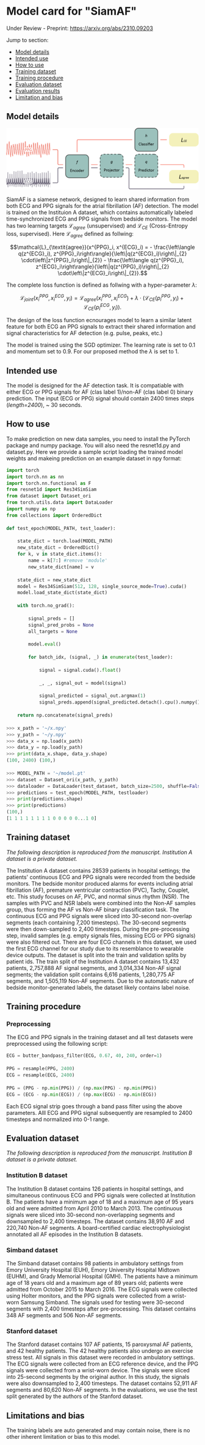 # Model card for "SiamAF"

Under Review - Preprint: https://arxiv.org/abs/2310.09203

Jump to section:

- [Model details](#model-details)
- [Intended use](#intended-use)
- [How to use](#how-to-use)
- [Training dataset](#training-dataset)
- [Training procedure](#training-procedure)
- [Evaluation dataset](#evaluation-dataset)
- [Evaluation results](#evaluation-results)
- [Limitation and bias](#limitations-and-bias)


## Model details

![alt text](https://github.com/chengstark/SiamAF/blob/870a1e763aa7f84ae76db0b57e79672fb6b5fadf/ppgecgjoinarch.png)

SiamAF is a siamese network, designed to learn shared information from both ECG and PPG signals for the  atrial fibrillation (AF) detection. The model is trained on the Instituion A dataset, which contains automatically labeled time-synchronized ECG and PPG signals from bedside monitors. The model has two learning targets $\mathcal{L}_ {\textit{agree}}$ (unsupervised) and $\mathcal{L}_ {CE}$ (Cross-Entropy loss, supervised). Here $\mathcal{L}_ {\textit{agree}}$ defined as follwing:

$$\mathcal{L}_{\textit{agree}}(x^{PPG}_i, x^{ECG}_i) =  - \frac{\left\langle q(z^{ECG}_i), z^{PPG}_i\right\rangle}{\left\|q(z^{ECG}_i)\right\|_{2} \cdot\left\|z^{PPG}_i\right\|_{2}} - \frac{\left\langle q(z^{PPG}_i), z^{ECG}_i\right\rangle}{\left\|q(z^{PPG}_i)\right\|_{2} \cdot\left\|z^{ECG}_i\right\|_{2}}.$$

The complete loss function is defined as follwing with a hyper-parameter $\lambda$:

$$\mathcal{L}_{\textit{joint}}(x^{PPG}_i, x^{ECG}_i, y_i) = \mathcal{L}_{\textit{agree}}(x^{PPG}_i, x^{ECG}_i)
            + \lambda \cdot (\mathcal{L}_{CE}(p^{PPG}_i, y_i)+\mathcal{L}_{CE} (p^{ECG}_i, y_i)).$$

The design of the loss function ecnourages model to learn a similar latent feature for both ECG an PPG signals to extract their shared information and signal characteristics for AF detection (e.g. pulse, peaks, etc.) 

The model is trained using the SGD optimizer. The learning rate is set to 0.1 and momentum set to 0.9. For our proposed method the $\lambda$ is set to 1.

## Intended use

The model is designed for the AF detection task. It is compatiable with either ECG or PPG signals for AF (clas label 1)/non-AF (clas label 0) binary prediction. The input (ECG or PPG) signal should contain 2400 times steps (_length=2400_), ~ 30 seconds.

## How to use

To make prediction on new data samples, you need to install the PyTorch package and numpy package. You will also need the resnet1d.py and dataset.py. Here we provide a sample script loading the trained model weights and makeing prediction on an example dataset in npy format:

```python
import torch
import torch.nn as nn
import torch.nn.functional as F 
from resnet1d import Res34SimSiam
from dataset import Dataset_ori
from torch.utils.data import DataLoader
import numpy as np
from collections import OrderedDict

def test_epoch(MODEL_PATH, test_loader):
    
    state_dict = torch.load(MODEL_PATH) 
    new_state_dict = OrderedDict()
    for k, v in state_dict.items():
        name = k[7:] #remove 'module'
        new_state_dict[name] = v

    state_dict = new_state_dict
    model = Res34SimSiam(512, 128, single_source_mode=True).cuda()
    model.load_state_dict(state_dict)

    with torch.no_grad():

        signal_preds = []
        signal_pred_probs = None
        all_targets = None
        
        model.eval()

        for batch_idx, (signal, _) in enumerate(test_loader):

            signal = signal.cuda().float()
            
            _, _, signal_out = model(signal)
            
            signal_predicted = signal_out.argmax(1)
            signal_preds.append(signal_predicted.detach().cpu().numpy())
            
    return np.concatenate(signal_preds)

>>> x_path = '~/x.npy'
>>> y_path = '~/y.npy'
>>> data_x = np.load(x_path)
>>> data_y = np.load(y_path)
>>> print(data_x.shape, data_y.shape)
(100, 2400) (100,)

>>> MODEL_PATH = '~/model.pt'
>>> dataset = Dataset_ori(x_path, y_path)
>>> dataloader = DataLoader(test_dataset, batch_size=2500, shuffle=False)
>>> predictions = test_epoch(MODEL_PATH, testloader)
>>> print(predictions.shape)
>>> print(predictions)
(100,)
[1 1 1 1 1 1 1 1 0 0 0 0 0...1 0]
```

## Training dataset

_The following description is reproduced from the manuscript. Institution A dataset is a private dataset._

The Institution A dataset contains 28539 patients in hospital settings; the patients' continuous ECG and PPG signals were recorded from the bedside monitors. The bedside monitor produced alarms for events including atrial fibrillation (AF), premature ventricular contraction (PVC), Tachy, Couplet, etc. This study focuses on AF, PVC, and normal sinus rhythm (NSR). The samples with PVC and NSR labels were combined into the Non-AF samples group, thus forming the AF vs Non-AF binary classification task. The continuous ECG and PPG signals were sliced into 30-second non-overlap segments (each containing 7,200 timesteps). The 30-second segments were then down-sampled to 2,400 timesteps. During the pre-processing step, invalid samples (e.g. empty signals files, missing ECG or PPG signals) were also filtered out. There are four ECG channels in this dataset, we used the first ECG channel for our study due to its resemblance to wearable device outputs. The dataset is split into the train and validation splits by patient ids. The train split of the Institution A dataset contains 13,432 patients, 2,757,888 AF signal segments, and 3,014,334 Non-AF signal segments; the validation split contains 6,616 patients, 1,280,775 AF segments, and 1,505,119 Non-AF segments. Due to the automatic nature of bedside monitor-generated labels, the dataset likely contains label noise.

## Training procedure

### Preprocessing

The ECG and PPG signals in the training dataset and all test datasets were preprocessed using the following script:

```python
ECG = butter_bandpass_filter(ECG, 0.67, 40, 240, order=1)

PPG = resample(PPG, 2400)
ECG = resample(ECG, 2400)

PPG = (PPG - np.min(PPG)) / (np.max(PPG) - np.min(PPG))
ECG = (ECG - np.min(ECG)) / (np.max(ECG) - np.min(ECG))
```

Each ECG signal strip goes through a band pass filter using the above parameters. Alll ECG and PPG signal subsequently are resampled to 2400 timesteps and normalized into 0-1 range.


## Evaluation dataset

_The following description is reproduced from the manuscript. Institution B dataset is a private dataset._

### Institution B dataset

The Institution B dataset contains 126 patients in hospital settings, and simultaneous continuous ECG and PPG signals were collected at Institution B. The patients have a minimum age of 18 and a maximum age of 95 years old and were admitted from April 2010 to March 2013. The continuous signals were sliced into 30-second non-overlapping segments and downsampled to 2,400 timesteps. The dataset contains 38,910 AF and 220,740 Non-AF segments. A board-certified cardiac electrophysiologist annotated all AF episodes in the Institution B datasets.

### Simband dataset

The Simband dataset contains 98 patients in ambulatory settings from Emory University Hospital (EUH), Emory University Hospital Midtown (EUHM), and Grady Memorial Hospital (GMH). The patients have a minimum age of 18 years old and a maximum age of 89 years old; patients were admitted from October 2015 to March 2016. The ECG signals were collected using Holter monitors, and the PPG signals were collected from a wrist-worn Samsung Simband. The signals used for testing were 30-second segments with 2,400 timesteps after pre-processing. This dataset contains 348 AF segments and 506 Non-AF segments.

### Stanford dataset 

The Stanford dataset contains 107 AF patients, 15 paroxysmal AF patients, and 42 healthy patients. The 42 healthy patients also undergo an exercise stress test. All signals in this dataset were recorded in ambulatory settings. The ECG signals were collected from an ECG reference device, and the PPG signals were collected from a wrist-worn device. The signals were sliced into 25-second segments by the original author. In this study, the signals were also downsampled to 2,400 timesteps. The dataset contains 52,911 AF segments and 80,620 Non-AF segments. In the evaluations, we use the test split generated by the authors of the Stanford dataset.

<!-- ## Evaluation results

This model is evalauted with both AUROC and AUPRC scores with 95% confidence interval, it achieved the following perfromance on test sets:

| Simband (ECG)  | Simband (PPG) | Institution B (ECG) | Institution B (PPG) | Stanford test split |
| ------------- | ------------- | ------------- | ------------- | ------------- |
| 0.747 [0.744 0.75]  | 0.914 [0.913 0.916]  | 0.927 [0.925 0.929] | 0.924 [0.922 0.925] | 0.877 [0.876 0.878]| -->


## Limitations and bias

The training labels are auto generated and may contain noise, there is no other inherent limitation or bias to this model.
